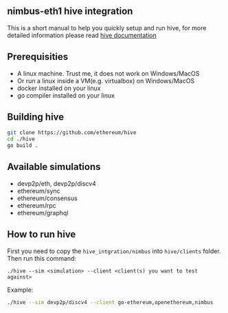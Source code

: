 nimbus-eth1 hive integration
-----

This is a short manual to help you quickly setup and run
hive, for more detailed information please read
[hive documentation](https://github.com/ethereum/hive/blob/master/docs/overview.md)

## Prerequisities

* A linux machine. Trust me, it does not work on Windows/MacOS
* Or run a linux inside a VM(e.g. virtualbox) on Windows/MacOS
* docker installed on your linux
* go compiler installed on your linux

## Building hive

```bash
git clone https://github.com/ethereum/hive
cd ./hive
go build .
```

## Available simulations

* devp2p/eth, devp2p/discv4
* ethereum/sync
* ethereum/consensus
* ethereum/rpc
* ethereum/graphql

## How to run hive

First you need to copy the `hive_intgration/nimbus` into `hive/clients` folder.
Then run this command:

```
./hive --sim <simulation> --client <client(s) you want to test against>
```

Example:

```bash
./hive --sim devp2p/discv4 --client go-ethereum,openethereum,nimbus
```
